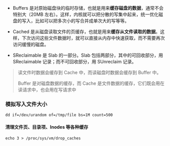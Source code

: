 - Buffers   是对原始磁盘块的临时存储，也就是用来**缓存磁盘的数据**，通常不会特别大（20MB 左右）。这样，内核就可以把分散的写集中起来，统一优化磁盘的写入，比如可以把多次小的写合并成单次大的写等等。

- Cached   是从磁盘读取文件的页缓存，也就是用来**缓存从文件读取的数据**。这样，下次访问这些文件数据时，就可以直接从内存中快速获取，而不需要再次访问缓慢的磁盘。

- SReclaimable 是 Slab 的一部分。Slab 包括两部分，其中的可回收部分，用 SReclaimable 记录；而不可回收部分，用 SUnreclaim 记录。

> 读文件时数据会缓存到 Cache 中，而读磁盘时数据会缓存到 Buffer 中。
> 
> Buffer 是对磁盘数据的缓存，而 Cache 是文件数据的缓存，它们既会用在读请求中，也会用在写请求中

### 模拟写入文件大小

```shell
dd if=/dev/urandom of=/tmp/file bs=1M count=500
```

#### 清理文件页、目录项、Inodes 等各种缓存

```shell
echo 3 > /proc/sys/vm/drop_caches
```


